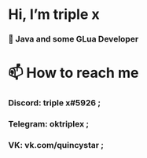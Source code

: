 # Hi, I’m triple x
### 🌱 Java and some GLua Developer

# 📫 How to reach me <br>
### **Discord: triple x#5926 ;**
### **Telegram: oktriplex ;** 
###  **VK: vk.com/quincystar ;** 
